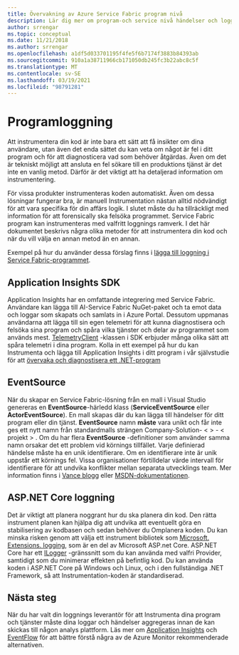 ```yaml
---
title: Övervakning av Azure Service Fabric program nivå
description: Lär dig mer om program-och service nivå händelser och loggar som används för att övervaka och diagnostisera Azure Service Fabric-kluster.
author: srrengar
ms.topic: conceptual
ms.date: 11/21/2018
ms.author: srrengar
ms.openlocfilehash: a1df5d033701195f4fe5f6b7174f3883b84393ab
ms.sourcegitcommit: 910a1a38711966cb171050db245fc3b22abc8c5f
ms.translationtype: MT
ms.contentlocale: sv-SE
ms.lasthandoff: 03/19/2021
ms.locfileid: "98791281"
---
```

# <a name="application-logging"></a>Programloggning

Att instrumentera din kod är inte bara ett sätt att få insikter om dina användare, utan även det enda sättet du kan veta om något är fel i ditt program och för att diagnosticera vad som behöver åtgärdas. Även om det är tekniskt möjligt att ansluta en fel sökare till en produktions tjänst är det inte en vanlig metod. Därför är det viktigt att ha detaljerad information om instrumentering.

För vissa produkter instrumenteras koden automatiskt. Även om dessa lösningar fungerar bra, är manuell Instrumentation nästan alltid nödvändigt för att vara specifika för din affärs logik. I slutet måste du ha tillräckligt med information för att forensically ska felsöka programmet. Service Fabric program kan instrumenteras med valfritt loggnings ramverk. I det här dokumentet beskrivs några olika metoder för att instrumentera din kod och när du vill välja en annan metod än en annan. 

Exempel på hur du använder dessa förslag finns i [lägga till loggning i Service Fabric-programmet](service-fabric-how-to-diagnostics-log.md).

## <a name="application-insights-sdk"></a>Application Insights SDK

Application Insights har en omfattande integrering med Service Fabric. Användare kan lägga till AI-Service Fabric NuGet-paket och ta emot data och loggar som skapats och samlats in i Azure Portal. Dessutom uppmanas användarna att lägga till sin egen telemetri för att kunna diagnostisera och felsöka sina program och spåra vilka tjänster och delar av programmet som används mest. [TelemetryClient](/dotnet/api/microsoft.applicationinsights.telemetryclient) -klassen i SDK erbjuder många olika sätt att spåra telemetri i dina program. Kolla in ett exempel på hur du kan Instrumenta och lägga till Application Insights i ditt program i vår självstudie för att [övervaka och diagnostisera ett .NET-program](service-fabric-tutorial-monitoring-aspnet.md)

## <a name="eventsource"></a>EventSource

När du skapar en Service Fabric-lösning från en mall i Visual Studio genereras en **EventSource**-härledd klass (**ServiceEventSource** eller **ActorEventSource**). En mall skapas där du kan lägga till händelser för ditt program eller din tjänst. **EventSource** namn **måste** vara unikt och får inte ges ett nytt namn från standardmalls strängen Company-Solution- &lt; &gt; - &lt; projekt &gt; . Om du har flera **EventSource** -definitioner som använder samma namn orsakar det ett problem vid körnings tillfället. Varje definierad händelse måste ha en unik identifierare. Om en identifierare inte är unik uppstår ett körnings fel. Vissa organisationer förtilldelar värde intervall för identifierare för att undvika konflikter mellan separata utvecklings team. Mer information finns i [Vance blogg](/archive/blogs/vancem/introduction-tutorial-logging-etw-events-in-c-system-diagnostics-tracing-eventsource) eller [MSDN-dokumentationen](/previous-versions/msp-n-p/dn774985(v=pandp.20)).

## <a name="aspnet-core-logging"></a>ASP.NET Core loggning

Det är viktigt att planera noggrant hur du ska planera din kod. Den rätta instrument planen kan hjälpa dig att undvika att eventuellt göra en stabilisering av kodbasen och sedan behöver du Omplanera koden. Du kan minska risken genom att välja ett instrument bibliotek som [Microsoft. Extensions. logging](https://www.nuget.org/packages/Microsoft.Extensions.Logging/), som är en del av Microsoft ASP.net Core. ASP.NET Core har ett [ILogger](/dotnet/api/microsoft.extensions.logging.ilogger) -gränssnitt som du kan använda med valfri Provider, samtidigt som du minimerar effekten på befintlig kod. Du kan använda koden i ASP.NET Core på Windows och Linux, och i den fullständiga .NET Framework, så att Instrumentation-koden är standardiserad.

## <a name="next-steps"></a>Nästa steg

När du har valt din loggnings leverantör för att Instrumenta dina program och tjänster måste dina loggar och händelser aggregeras innan de kan skickas till någon analys plattform. Läs mer om [Application Insights](service-fabric-diagnostics-event-analysis-appinsights.md) och [EventFlow](service-fabric-diagnostics-event-aggregation-eventflow.md) för att bättre förstå några av de Azure Monitor rekommenderade alternativen.
